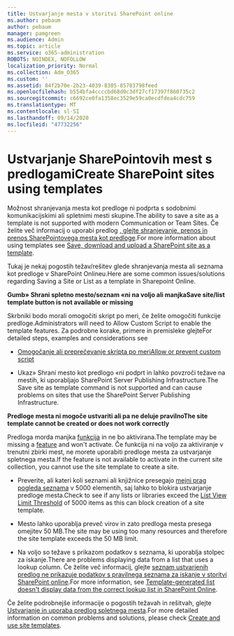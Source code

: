 ```yaml
---
title: Ustvarjanje mesta v storitvi SharePoint online
ms.author: pebaum
author: pebaum
manager: pamgreen
ms.audience: Admin
ms.topic: article
ms.service: o365-administration
ROBOTS: NOINDEX, NOFOLLOW
localization_priority: Normal
ms.collection: Adm_O365
ms.custom: ''
ms.assetid: 84f2b70e-2b23-4039-8305-85783798feed
ms.openlocfilehash: b554bfa4ccccbd68d0c3df27cf17397f860735c2
ms.sourcegitcommit: c6692ce0fa1358ec3529e59ca0ecdfdea4cdc759
ms.translationtype: MT
ms.contentlocale: sl-SI
ms.lasthandoff: 09/14/2020
ms.locfileid: "47732256"
---
```

# <a name="create-sharepoint-sites-using-templates"></a><span data-ttu-id="c9e90-102">Ustvarjanje SharePointovih mest s predlogami</span><span class="sxs-lookup"><span data-stu-id="c9e90-102">Create SharePoint sites using templates</span></span>

<span data-ttu-id="c9e90-103">Možnost shranjevanja mesta kot predloge ni podprta s sodobnimi komunikacijskimi ali spletnimi mesti skupine.</span><span class="sxs-lookup"><span data-stu-id="c9e90-103">The ability to save a site as a template is not supported with modern Communication or Team Sites.</span></span> <span data-ttu-id="c9e90-104">Če želite več informacij o uporabi predlog [, glejte shranjevanje, prenos in prenos SharePointovega mesta kot predloge](https://docs.microsoft.com/sharepoint/dev/general-development/save-download-and-upload-a-sharepoint-site-as-a-template).</span><span class="sxs-lookup"><span data-stu-id="c9e90-104">For more information about using templates see [Save, download and upload a SharePoint site as a template](https://docs.microsoft.com/sharepoint/dev/general-development/save-download-and-upload-a-sharepoint-site-as-a-template).</span></span>

<span data-ttu-id="c9e90-105">Tukaj je nekaj pogostih težav/rešitev glede shranjevanja mesta ali seznama kot predloge v SharePoint Onlineu.</span><span class="sxs-lookup"><span data-stu-id="c9e90-105">Here are some common issues/solutions regarding Saving a Site or List as a template in Sharepoint Online.</span></span> 

<span data-ttu-id="c9e90-106">**Gumb» Shrani spletno mesto/seznam «ni na voljo ali manjka**</span><span class="sxs-lookup"><span data-stu-id="c9e90-106">**Save site/list template button is not available or missing**</span></span>

<span data-ttu-id="c9e90-107">Skrbniki bodo morali omogočiti skript po meri, če želite omogočiti funkcije predloge.</span><span class="sxs-lookup"><span data-stu-id="c9e90-107">Administrators will need to Allow Custom Script to enable the template features.</span></span> <span data-ttu-id="c9e90-108">Za podrobne korake, primere in premisleke glejte</span><span class="sxs-lookup"><span data-stu-id="c9e90-108">For detailed steps, examples and considerations see</span></span> 

- [<span data-ttu-id="c9e90-109">Omogočanje ali preprečevanje skripta po meri</span><span class="sxs-lookup"><span data-stu-id="c9e90-109">Allow or prevent custom script</span></span>](https://docs.microsoft.com/sharepoint/allow-or-prevent-custom-script)

- <span data-ttu-id="c9e90-110">Ukaz» Shrani mesto kot predlogo «ni podprt in lahko povzroči težave na mestih, ki uporabljajo SharePoint Server Publishing Infrastructure.</span><span class="sxs-lookup"><span data-stu-id="c9e90-110">The Save site as template command is not supported and can cause problems on sites that use the SharePoint Server Publishing Infrastructure.</span></span>

<span data-ttu-id="c9e90-111">**Predloge mesta ni mogoče ustvariti ali pa ne deluje pravilno**</span><span class="sxs-lookup"><span data-stu-id="c9e90-111">**The site template cannot be created or does not work correctly**</span></span>

<span data-ttu-id="c9e90-112">Predloga morda manjka [funkcija](https://social.technet.microsoft.com/wiki/contents/articles/14423.sharepoint-2013-existing-features-guid.aspx) in ne bo aktivirana.</span><span class="sxs-lookup"><span data-stu-id="c9e90-112">The template may be missing a [feature](https://social.technet.microsoft.com/wiki/contents/articles/14423.sharepoint-2013-existing-features-guid.aspx) and won't activate.</span></span> <span data-ttu-id="c9e90-113">Če funkcija ni na voljo za aktiviranje v trenutni zbirki mest, ne morete uporabiti predloge mesta za ustvarjanje spletnega mesta.</span><span class="sxs-lookup"><span data-stu-id="c9e90-113">If the feature is not available to activate in the current site collection, you cannot use the site template to create a site.</span></span>

- <span data-ttu-id="c9e90-114">Preverite, ali kateri koli seznami ali knjižnice presegajo [mejni prag pogleda seznama](https://support.office.com/article/Manage-large-lists-and-libraries-in-SharePoint-B8588DAE-9387-48C2-9248-C24122F07C59) v 5000 elementih, saj lahko to blokira ustvarjanje predloge mesta.</span><span class="sxs-lookup"><span data-stu-id="c9e90-114">Check to see if any lists or libraries exceed the [List View Limit Threshold](https://support.office.com/article/Manage-large-lists-and-libraries-in-SharePoint-B8588DAE-9387-48C2-9248-C24122F07C59) of 5000 items as this can block creation of a site template.</span></span>

- <span data-ttu-id="c9e90-115">Mesto lahko uporablja preveč virov in zato predloga mesta presega omejitev 50 MB.</span><span class="sxs-lookup"><span data-stu-id="c9e90-115">The site may be using too many resources and therefore the site template exceeds the 50 MB limit.</span></span>


- <span data-ttu-id="c9e90-116">Na voljo so težave s prikazom podatkov s seznama, ki uporablja stolpec za iskanje.</span><span class="sxs-lookup"><span data-stu-id="c9e90-116">There are problems displaying data from a list that uses a lookup column.</span></span> <span data-ttu-id="c9e90-117">Če želite več informacij, glejte [seznam ustvarjenih predlog ne prikazuje podatkov s pravilnega seznama za iskanje v storitvi SharePoint online](https://docs.microsoft.com/sharepoint/support/lists-and-libraries/template-generated-list-incorrect-data).</span><span class="sxs-lookup"><span data-stu-id="c9e90-117">For more information, see [Template-generated list doesn't display data from the correct lookup list in SharePoint Online](https://docs.microsoft.com/sharepoint/support/lists-and-libraries/template-generated-list-incorrect-data).</span></span>

<span data-ttu-id="c9e90-118">Če želite podrobnejše informacije o pogostih težavah in rešitvah, glejte [Ustvarjanje in uporaba predlog spletnega mesta](https://support.office.com/article/Create-and-use-site-templates-60371B0F-00E0-4C49-A844-34759EBDD989).</span><span class="sxs-lookup"><span data-stu-id="c9e90-118">For more detailed information on common problems and solutions, please check [Create and use site templates](https://support.office.com/article/Create-and-use-site-templates-60371B0F-00E0-4C49-A844-34759EBDD989).</span></span>



